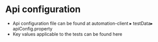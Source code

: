 # Api configuration



* Api configuration file can be found at ⁨automation-client⁩ ▸ ⁨testData▸ apiConfig.property
* Key values applicable to the tests can be found here

